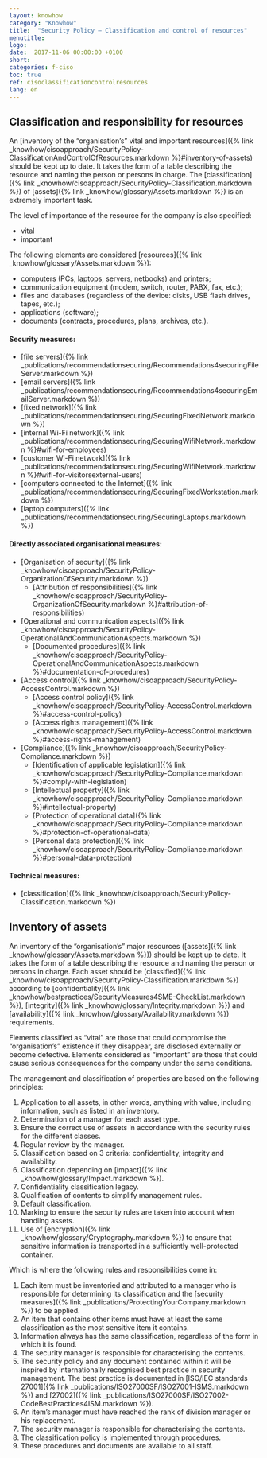 ```yaml
---
layout: knowhow
category: "Knowhow"
title:  "Security Policy – Classification and control of resources"
menutitle:
logo:
date:  2017-11-06 00:00:00 +0100
short:
categories: f-ciso
toc: true
ref: cisoclassificationcontrolresources
lang: en
---
```

## Classification and responsibility for resources
An [inventory of the “organisation’s” vital and important resources]({% link _knowhow/cisoapproach/SecurityPolicy-ClassificationAndControlOfResources.markdown %}#inventory-of-assets) should be kept up to date. It takes the form of a table describing the resource and naming the person or persons in charge. The [classification]({% link _knowhow/cisoapproach/SecurityPolicy-Classification.markdown %}) of [assets]({% link _knowhow/glossary/Assets.markdown %}) is an extremely important task.

The level of importance of the resource for the company is also specified:

* vital
* important

The following elements are considered [resources]({% link _knowhow/glossary/Assets.markdown %}):

* computers (PCs, laptops, servers, netbooks) and printers;
* communication equipment (modem, switch, router, PABX, fax, etc.);
* files and databases (regardless of the device: disks, USB flash drives, tapes, etc.);
* applications (software);
* documents (contracts, procedures, plans, archives, etc.).

#### Security measures:

* [file servers]({% link _publications/recommendationsecuring/Recommendations4securingFileServer.markdown %})
* [email servers]({% link _publications/recommendationsecuring/Recommendations4securingEmailServer.markdown %})
* [fixed network]({% link _publications/recommendationsecuring/SecuringFixedNetwork.markdown %})
* [internal Wi-Fi network]({% link _publications/recommendationsecuring/SecuringWifiNetwork.markdown %}#wifi-for-employees)
* [customer Wi-Fi network]({% link _publications/recommendationsecuring/SecuringWifiNetwork.markdown %}#wifi-for-visitorsexternal-users)
* [computers connected to the Internet]({% link _publications/recommendationsecuring/SecuringFixedWorkstation.markdown %})
* [laptop computers]({% link _publications/recommendationsecuring/SecuringLaptops.markdown %})

#### Directly associated organisational measures:

* [Organisation of security]({% link _knowhow/cisoapproach/SecurityPolicy-OrganizationOfSecurity.markdown %})
  * [Attribution of responsibilities]({% link _knowhow/cisoapproach/SecurityPolicy-OrganizationOfSecurity.markdown %}#attribution-of-responsibilities)
* [Operational and communication aspects]({% link _knowhow/cisoapproach/SecurityPolicy-OperationalAndCommunicationAspects.markdown %})
  * [Documented procedures]({% link _knowhow/cisoapproach/SecurityPolicy-OperationalAndCommunicationAspects.markdown %}#documentation-of-procedures)
* [Access control]({% link _knowhow/cisoapproach/SecurityPolicy-AccessControl.markdown %})
  * [Access control policy]({% link _knowhow/cisoapproach/SecurityPolicy-AccessControl.markdown %}#access-control-policy)
  * [Access rights management]({% link _knowhow/cisoapproach/SecurityPolicy-AccessControl.markdown %}#access-rights-management)
* [Compliance]({% link _knowhow/cisoapproach/SecurityPolicy-Compliance.markdown %})
  * [Identification of applicable legislation]({% link _knowhow/cisoapproach/SecurityPolicy-Compliance.markdown %}#comply-with-legislation)
  * [Intellectual property]({% link _knowhow/cisoapproach/SecurityPolicy-Compliance.markdown %}#intellectual-property)
  * [Protection of operational data]({% link _knowhow/cisoapproach/SecurityPolicy-Compliance.markdown %}#protection-of-operational-data)
  * [Personal data protection]({% link _knowhow/cisoapproach/SecurityPolicy-Compliance.markdown %}#personal-data-protection)

#### Technical measures:

* [classification]({% link _knowhow/cisoapproach/SecurityPolicy-Classification.markdown %})

## Inventory of assets

An inventory of the “organisation’s” major resources ([assets]({% link _knowhow/glossary/Assets.markdown %})) should be kept up to date. It takes the form of a table describing the resource and naming the person or persons in charge. Each asset should be [classified]({% link _knowhow/cisoapproach/SecurityPolicy-Classification.markdown %}) according to [confidentiality]({% link _knowhow/bestpractices/SecurityMeasures4SME-CheckList.markdown %}), [integrity]({% link _knowhow/glossary/Integrity.markdown %}) and [availability]({% link _knowhow/glossary/Availability.markdown %}) requirements.

Elements classified as “vital” are those that could compromise the “organisation’s” existence if they disappear, are disclosed externally or become defective. Elements considered as “important” are those that could cause serious consequences for the company under the same conditions.

The management and classification of properties are based on the following principles:

1. Application to all assets, in other words, anything with value, including information, such as listed in an inventory.
2. Determination of a manager for each asset type.
3. Ensure the correct use of assets in accordance with the security rules for the different classes.
4. Regular review by the manager.
5. Classification based on 3 criteria: confidentiality, integrity and availability.
6. Classification depending on [impact]({% link _knowhow/glossary/Impact.markdown %}).
7. Confidentiality classification legacy.
8. Qualification of contents to simplify management rules.
9. Default classification.
10. Marking to ensure the security rules are taken into account when handling assets.
11. Use of [encryption]({% link _knowhow/glossary/Cryptography.markdown %}) to ensure that sensitive information is transported in a sufficiently well-protected container.

Which is where the following rules and responsibilities come in:

1. Each item must be inventoried and attributed to a manager who is responsible for determining its classification and the [security measures]({% link _publications/ProtectingYourCompany.markdown %}) to be applied.
2. An item that contains other items must have at least the same classification as the most sensitive item it contains.
3. Information always has the same classification, regardless of the form in which it is found.
4. The security manager is responsible for characterising the contents.
5. The security policy and any document contained within it will be inspired by internationally recognised best practice in security management. The best practice is documented in [ISO/IEC standards 27001]({% link _publications/ISO27000SF/ISO27001-ISMS.markdown %}) and [27002]({% link _publications/ISO27000SF/ISO27002-CodeBestPractices4ISM.markdown %}).
6. An item’s manager must have reached the rank of division manager or his replacement.
7. The security manager is responsible for characterising the contents.
8. The classification policy is implemented through procedures.
9. These procedures and documents are available to all staff.
